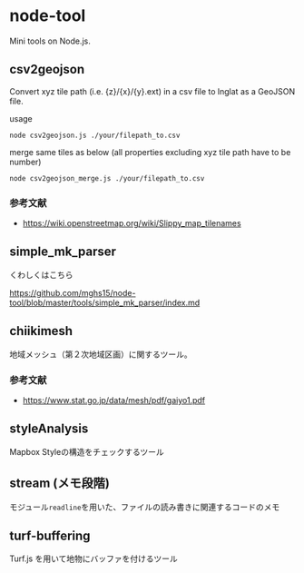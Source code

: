 # node-tool
Mini tools on Node.js.

## csv2geojson
Convert xyz tile path (i.e. {z}/{x}/{y}.ext) in a csv file to lnglat as a GeoJSON file. 

usage

```node csv2geojson.js ./your/filepath_to.csv```

merge same tiles as below (all properties excluding xyz tile path have to be number)

```node csv2geojson_merge.js ./your/filepath_to.csv```

### 参考文献

* https://wiki.openstreetmap.org/wiki/Slippy_map_tilenames


## simple_mk_parser

くわしくはこちら

https://github.com/mghs15/node-tool/blob/master/tools/simple_mk_parser/index.md


## chiikimesh

地域メッシュ（第２次地域区画）に関するツール。

### 参考文献

* https://www.stat.go.jp/data/mesh/pdf/gaiyo1.pdf

## styleAnalysis

Mapbox Styleの構造をチェックするツール

## stream (メモ段階)

モジュール`readline`を用いた、ファイルの読み書きに関連するコードのメモ

## turf-buffering

Turf.js を用いて地物にバッファを付けるツール


